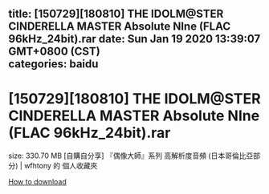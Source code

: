 
title: [150729][180810] THE IDOLM@STER CINDERELLA MASTER Absolute NIne (FLAC 96kHz_24bit).rar
date: Sun Jan 19 2020 13:39:07 GMT+0800 (CST)    
categories: baidu
---

# [150729][180810] THE IDOLM@STER CINDERELLA MASTER Absolute NIne (FLAC 96kHz_24bit).rar
size: 330.70 MB
 [自購自分享] 『偶像大師』系列 高解析度音頻 (日本哥倫比亞部分) | wfhtony 的 個人收藏夾
 

[How to download](https://bpcam.bemobtrk.com/go/2ceec3aa-1ca2-46d6-b9ff-aaa5c184517c?jno=3410)